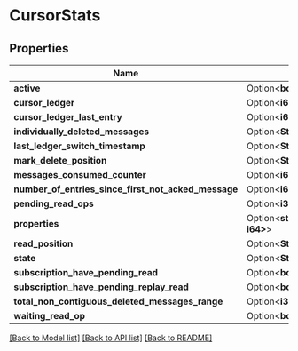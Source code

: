 # CursorStats

## Properties

Name | Type | Description | Notes
------------ | ------------- | ------------- | -------------
**active** | Option<**bool**> |  | [optional]
**cursor_ledger** | Option<**i64**> |  | [optional]
**cursor_ledger_last_entry** | Option<**i64**> |  | [optional]
**individually_deleted_messages** | Option<**String**> |  | [optional]
**last_ledger_switch_timestamp** | Option<**String**> |  | [optional]
**mark_delete_position** | Option<**String**> |  | [optional]
**messages_consumed_counter** | Option<**i64**> |  | [optional]
**number_of_entries_since_first_not_acked_message** | Option<**i64**> |  | [optional]
**pending_read_ops** | Option<**i32**> |  | [optional]
**properties** | Option<**std::collections::HashMap<String, i64>**> |  | [optional]
**read_position** | Option<**String**> |  | [optional]
**state** | Option<**String**> |  | [optional]
**subscription_have_pending_read** | Option<**bool**> |  | [optional]
**subscription_have_pending_replay_read** | Option<**bool**> |  | [optional]
**total_non_contiguous_deleted_messages_range** | Option<**i32**> |  | [optional]
**waiting_read_op** | Option<**bool**> |  | [optional]

[[Back to Model list]](../README.md#documentation-for-models) [[Back to API list]](../README.md#documentation-for-api-endpoints) [[Back to README]](../README.md)


